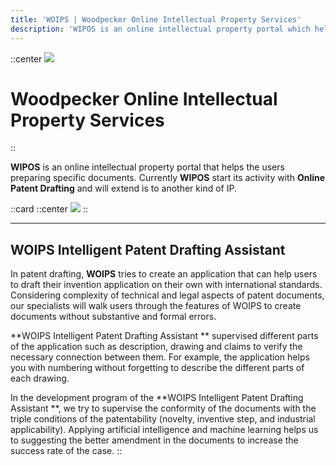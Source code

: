 ```yaml
---
title: 'WOIPS | Woodpecker Online Intellectual Property Services'
description: 'WIPOS is an online intellectual property portal which helps users to prepare the specific documents such as patent.'
---
```


::center
![](https://woips.net/image/WOIPS_LOGO_EN2.png)



# Woodpecker Online Intellectual Property Services
::


**WIPOS** is an online intellectual property portal that helps the users preparing specific documents. Currently **WIPOS** start its activity with **Online Patent Drafting** and will extend is to another kind of IP.


::card
::center
![](https://woips.net/image/WOIPS_LOGO_Patetn2.png)
::


------------


## WOIPS Intelligent Patent Drafting Assistant
In patent drafting, **WOIPS** tries to create an application that can help users to draft their invention application on their own with international standards. Considering complexity of technical and legal aspects of patent documents, our specialists will walk users through the features of WOIPS to create documents without substantive and formal errors.

**WOIPS Intelligent Patent Drafting Assistant ** supervised different parts of the application such as description, drawing and claims to verify the necessary connection between them. For example, the application helps you with numbering without forgetting to describe the different parts of each drawing.

In the development program of the **WOIPS Intelligent Patent Drafting Assistant **, we try to supervise the conformity of the documents with the triple conditions of the patentability (novelty, inventive step, and industrial applicability). Applying artificial intelligence and machine learning helps us to suggesting the better amendment in the documents to increase the success rate of the case. 
::